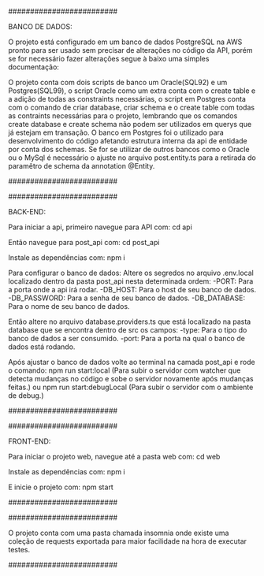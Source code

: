 #########################

BANCO DE DADOS:

O projeto está configurado em um banco de dados PostgreSQL na AWS pronto para ser usado sem precisar de alterações no código da API, porém se for necessário fazer alterações segue à baixo uma simples documentação:

O projeto conta com dois scripts de banco um Oracle(SQL92) e um Postgres(SQL99), o script Oracle como um extra conta com o create table 
e a adição de todas as constraints necessárias, o script em Postgres conta com o comando de criar database, criar schema 
e o create table com todas as contraints necessárias para o projeto, lembrando que os comandos
create database e create schema não podem ser utilizados em querys que já estejam em transação. 
O banco em Postgres foi o utilizado para desenvolvimento do código afetando estrutura interna da api de entidade por conta dos schemas.
Se for se utilizar de outros bancos como o Oracle ou o MySql é necessário o ajuste no arquivo post.entity.ts para a retirada do paramêtro
de schema da annotation @Entity.

#########################

#########################

BACK-END:

Para iniciar a api, primeiro navegue para API com:
cd api

Então navegue para post_api com:
cd post_api

Instale as dependências com:
npm i

Para configurar o banco de dados:
Altere os segredos no arquivo .env.local localizado dentro da pasta post_api nesta determinada ordem:
-PORT: Para a porta onde a api irá rodar.
-DB_HOST: Para o host de seu banco de dados.
-DB_PASSWORD: Para a senha de seu banco de dados.
-DB_DATABASE: Para o nome de seu banco de dados.

Então altere no arquivo database.providers.ts que está localizado na pasta database que se encontra dentro de src os campos:
-type: Para o tipo do banco de dados a ser consumido.
-port: Para a porta na qual o banco de dados está rodando.

Após ajustar o banco de dados volte ao terminal na camada post_api e rode o comando:
npm run start:local (Para subir o servidor com watcher que detecta mudanças no código e sobe o servidor novamente após mudanças feitas.)
ou 
npm run start:debugLocal (Para subir o servidor com o ambiente de debug.)

#########################

#########################

FRONT-END:

Para iniciar o projeto web, navegue até a pasta web com: 
cd web

Instale as dependências com:
npm i

E inicie o projeto com:
npm start

#########################

#########################

O projeto conta com uma pasta chamada insomnia onde existe uma coleção de requests exportada para maior facilidade na hora de executar testes.

#########################
